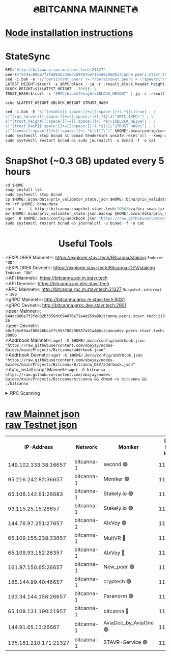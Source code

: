 <h1 align="center"> 🔥BITCANNA MAINNET🔥</h1>


[Node installation instructions](https://github.com/obajay/nodes-Guides/tree/main/Projects/Bitcanna)
=

# StateSync
```python
RPC="http://bitcanna.rpc.m.stavr.tech:21327"
peers="644ac886e7f2fe082b3556dc694076e71a4e959a@bitcanna.peers.stavr.tech:21326"
sed -i.bak -e "s/^persistent_peers *=.*/persistent_peers = \"$peers\"/" $HOME/.bcna/config/config.toml
LATEST_HEIGHT=$(curl -s $RPC/block | jq -r .result.block.header.height); \
BLOCK_HEIGHT=$((LATEST_HEIGHT - 500)); \
TRUST_HASH=$(curl -s "$RPC/block?height=$BLOCK_HEIGHT" | jq -r .result.block_id.hash)

echo $LATEST_HEIGHT $BLOCK_HEIGHT $TRUST_HASH

sed -i.bak -E "s|^(enable[[:space:]]+=[[:space:]]+).*$|\1true| ; \
s|^(rpc_servers[[:space:]]+=[[:space:]]+).*$|\1\"$RPC,$RPC\"| ; \
s|^(trust_height[[:space:]]+=[[:space:]]+).*$|\1$BLOCK_HEIGHT| ; \
s|^(trust_hash[[:space:]]+=[[:space:]]+).*$|\1\"$TRUST_HASH\"| ; \
s|^(seeds[[:space:]]+=[[:space:]]+).*$|\1\"\"|" $HOME/.bcna/config/config.toml
sudo systemctl stop bcnad && bcnad tendermint unsafe-reset-all --keep-addr-book
sudo systemctl restart bcnad && sudo journalctl -u bcnad -f -o cat
```
# SnapShot (~0.3 GB) updated every 5 hours
```python
cd $HOME
snap install lz4
sudo systemctl stop bcnad
cp $HOME/.bcna/data/priv_validator_state.json $HOME/.bcna/priv_validator_state.json.backup
rm -rf $HOME/.bcna/data
curl -o - -L http://bitcanna.snapshot.stavr.tech:1004/bca/bca-snap.tar.lz4 | lz4 -c -d - | tar -x -C $HOME/.bcna --strip-components 2
mv $HOME/.bcna/priv_validator_state.json.backup $HOME/.bcna/data/priv_validator_state.json
wget -O $HOME/.bcna/config/addrbook.json "https://raw.githubusercontent.com/obajay/nodes-Guides/main/Projects/Bitcanna/addrbook.json"
sudo systemctl restart bcnad && journalctl -u bcnad -f -o cat
```

 <h1 align="center"> Useful Tools</h1>

🔥EXPLORER Mainnet🔥:    https://explorer.stavr.tech/Bitcanna/staking          `Indexer "ON"` \
🔥EXPLORER Devnet🔥:     https://explorer.stavr.tech/Bitcanna-DEV/staking     `Indexer "ON"` \
🔥API Mainnet🔥:         https://bitcanna.api.m.stavr.tech \
🔥API Devnet🔥:          https://bitcanna.api.dev.stavr.tech \
🔥RPC Mainnet🔥:         http://bitcanna.rpc.m.stavr.tech:21327         `Snapshot-interval = 300` \
🔥gRPC Mainnet🔥:        http://bitcanna.grpc.m.stavr.tech:9081 \
🔥gRPC Devnet🔥:         http://bitcanna.grpc.dev.stavr.tech:2901 \
🔥peer Mainnet🔥:        `644ac886e7f2fe082b3556dc694076e71a4e959a@bitcanna.peers.stavr.tech:21326` \
🔥peer Devnet🔥:         `b0c7e5c69aaf00626baaf7c59370029b587a91a4@bitcannadev.peers.stavr.tech:30006` \
🔥Addrbook Mainnet🔥:    ```wget -O $HOME/.bcna/config/addrbook.json "https://raw.githubusercontent.com/obajay/nodes-Guides/main/Projects/Bitcanna/addrbook.json"``` \
🔥Addrbook Devnet🔥:    ```wget -O $HOME/.bcna/config/addrbook.json "https://raw.githubusercontent.com/obajay/nodes-Guides/main/Projects/Bitcanna/Bitcanna_DEV/addrbook.json"``` \
🔥Auto_install script Mainnet🔥:```wget -O bitcanna https://raw.githubusercontent.com/obajay/nodes-Guides/main/Projects/Bitcanna/bitcanna && chmod +x bitcanna && ./bitcanna```



<details>
<summary>RPC Scanning</summary>

<h2 align="center"> We scan nodes in real time every 4 hours. And we provide the final result of RPC endpoints.
We cannot influence the operation of these nodes in any way. </h2>


```python
If Voting Power is higher than 0 --> then the Node is a validator of the network and may be subject to attack and be a potential threat to the chain.
```
```python
We marked such validators with a red symbol
```

</details>

[raw Mainnet json](https://rpc-check.bcam.stavr.tech/bcam/rpc-bcam-result.json) \
[raw Testnet json](https://github.com/obajay/StateSync-snapshots/tree/main/Projects/Bitcanna/Rpc-Check-Testnet)
=



<table><tr><th>IP-Address</th><th>Network</th><th>Moniker</th><th>Latest Block Height</th><th>Earliest Block Height</th><th>Catching Up</th><th>Tx Index</th><th>Voting Power</th><th>Scan Time</th></tr><tr><td>149.102.133.38:16657</td><td>bitcanna-1</td><td>second 🟢</td><td>11819758</td><td>1</td><td>False</td><td>on</td><td>0</td><td>2023-12-24T15:36:02.747526659UTC</td></tr><tr><td>95.216.242.82:36657</td><td>bitcanna-1</td><td>Moniker 🟢</td><td>11819748</td><td>5776907</td><td>False</td><td>on</td><td>0</td><td>2023-12-24T15:35:08.240689566UTC</td></tr><tr><td>65.108.142.81:26683</td><td>bitcanna-1</td><td>Stakely.io 🟢</td><td>11819752</td><td>6152001</td><td>False</td><td>on</td><td>0</td><td>2023-12-24T15:35:29.779242566UTC</td></tr><tr><td>93.115.25.15:26657</td><td>bitcanna-1</td><td>Stakely.io 🟢</td><td>11819751</td><td>6520001</td><td>False</td><td>on</td><td>0</td><td>2023-12-24T15:35:23.267269896UTC</td></tr><tr><td>144.76.97.251:27657</td><td>bitcanna-1</td><td>AlxVoy 🟢</td><td>11819756</td><td>8805201</td><td>False</td><td>on</td><td>0</td><td>2023-12-24T15:35:53.028858705UTC</td></tr><tr><td>65.109.155.238:33657</td><td>bitcanna-1</td><td>MultVR 🔴</td><td>11819753</td><td>9933415</td><td>False</td><td>on</td><td>350298</td><td>2023-12-24T15:35:36.756404313UTC</td></tr><tr><td>65.109.93.152:26357</td><td>bitcanna-1</td><td>AlxVoy 🔴</td><td>11819758</td><td>10824001</td><td>False</td><td>on</td><td>1391603</td><td>2023-12-24T15:36:03.393352293UTC</td></tr><tr><td>161.97.150.65:26657</td><td>bitcanna-1</td><td>New_peer 🟢</td><td>11819752</td><td>11334001</td><td>False</td><td>on</td><td>0</td><td>2023-12-24T15:35:30.210613729UTC</td></tr><tr><td>185.144.99.40:46657</td><td>bitcanna-1</td><td>cryptech 🟢</td><td>11819748</td><td>11528001</td><td>False</td><td>on</td><td>0</td><td>2023-12-24T15:35:05.868737549UTC</td></tr><tr><td>193.34.144.156:26657</td><td>bitcanna-1</td><td>Paranorm 🟢</td><td>11819754</td><td>11645501</td><td>False</td><td>on</td><td>0</td><td>2023-12-24T15:35:41.596643341UTC</td></tr><tr><td>65.108.131.190:21957</td><td>bitcanna-1</td><td>bitcanna 🔴</td><td>11819754</td><td>11719754</td><td>False</td><td>on</td><td>408578</td><td>2023-12-24T15:35:41.219892116UTC</td></tr><tr><td>144.91.65.13:26667</td><td>bitcanna-1</td><td>AviaDoc_by_AviaOne 🟢</td><td>11819755</td><td>11809001</td><td>False</td><td>on</td><td>0</td><td>2023-12-24T15:35:48.128617294UTC</td></tr><tr><td>135.181.210.171:21327</td><td>bitcanna-1</td><td>STAVR-Service 🟢</td><td>11819756</td><td>11818801</td><td>False</td><td>on</td><td>0</td><td>2023-12-24T15:35:52.626799816UTC</td></tr></table>
